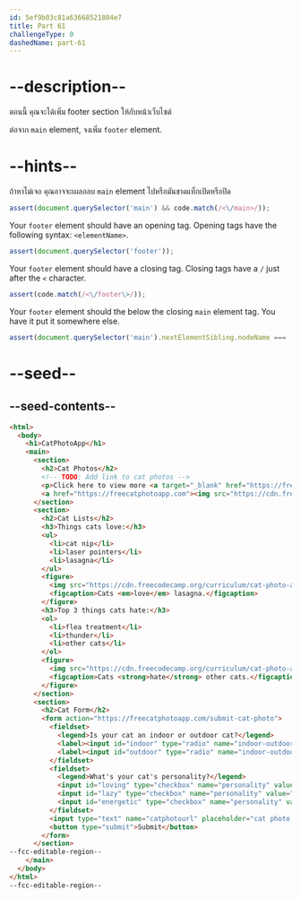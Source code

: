 ```yaml
---
id: 5ef9b03c81a63668521804e7
title: Part 61
challengeType: 0
dashedName: part-61
---
```


# --description--

ตอนนี้ คุณจะได้เพิ่ม footer section ให้กับหน้าเว็บไซต์

ต่อจาก `main` element, จงเพิ่ม `footer` element.

# --hints--

ถ้าหาไม่เจอ คุณอาจจะเผลอลบ `main` element ไปหรือมันขาดแท็กเปิดหรือปิด

```js
assert(document.querySelector('main') && code.match(/<\/main>/));
```

Your `footer` element should have an opening tag. Opening tags have the following syntax: `<elementName>`.

```js
assert(document.querySelector('footer'));
```

Your `footer` element should have a closing tag. Closing tags have a `/` just after the `<` character.

```js
assert(code.match(/<\/footer\>/));
```

Your `footer` element should the below the closing `main` element tag. You have it put it somewhere else.

```js
assert(document.querySelector('main').nextElementSibling.nodeName === 'FOOTER');
```

# --seed--

## --seed-contents--

```html
<html>
  <body>
    <h1>CatPhotoApp</h1>
    <main>
      <section>
        <h2>Cat Photos</h2>
        <!-- TODO: Add link to cat photos -->
        <p>Click here to view more <a target="_blank" href="https://freecatphotoapp.com">cat photos</a>.</p>
        <a href="https://freecatphotoapp.com"><img src="https://cdn.freecodecamp.org/curriculum/cat-photo-app/relaxing-cat.jpg" alt="A cute orange cat lying on its back."></a>
      </section>
      <section>
        <h2>Cat Lists</h2>
        <h3>Things cats love:</h3>
        <ul>
          <li>cat nip</li>
          <li>laser pointers</li>
          <li>lasagna</li>
        </ul>
        <figure>
          <img src="https://cdn.freecodecamp.org/curriculum/cat-photo-app/lasagna.jpg" alt="A slice of lasagna on a plate.">
          <figcaption>Cats <em>love</em> lasagna.</figcaption>  
        </figure>
        <h3>Top 3 things cats hate:</h3>
        <ol>
          <li>flea treatment</li>
          <li>thunder</li>
          <li>other cats</li>
        </ol>
        <figure>
          <img src="https://cdn.freecodecamp.org/curriculum/cat-photo-app/cats.jpg" alt="Five cats looking around a field.">
          <figcaption>Cats <strong>hate</strong> other cats.</figcaption>  
        </figure>
      </section>
      <section>
        <h2>Cat Form</h2>
        <form action="https://freecatphotoapp.com/submit-cat-photo">
          <fieldset>
            <legend>Is your cat an indoor or outdoor cat?</legend>
            <label><input id="indoor" type="radio" name="indoor-outdoor" value="indoor" checked> Indoor</label>
            <label><input id="outdoor" type="radio" name="indoor-outdoor" value="outdoor"> Outdoor</label>
          </fieldset>
          <fieldset>
            <legend>What's your cat's personality?</legend>
            <input id="loving" type="checkbox" name="personality" value="loving" checked> <label for="loving">Loving</label>
            <input id="lazy" type="checkbox" name="personality" value="lazy"> <label for="lazy">Lazy</label>
            <input id="energetic" type="checkbox" name="personality" value="energetic"> <label for="energetic">Energetic</label>
          </fieldset>
          <input type="text" name="catphotourl" placeholder="cat photo URL" required>
          <button type="submit">Submit</button>
        </form>
      </section>
--fcc-editable-region--
    </main>
  </body>
</html>
--fcc-editable-region--
```

